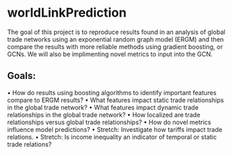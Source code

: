 # worldLinkPrediction

The goal of this project is to reproduce results found in an analysis of global trade networks using an exponential random graph model (ERGM) and then compare the results with more reliable methods using gradient boosting, or GCNs.
We will also be implimenting novel metrics to input into the GCN.

## Goals:
•	How do results using boosting algorithms to identify important features compare to ERGM results?
•	What features impact static trade relationships in the global trade network?
•	What features impact dynamic trade relationships in the global trade network?
•	How localized are trade relationships versus global trade relationships?
•	How do novel metrics influence model predictions?
•	Stretch: Investigate how tariffs impact trade relations. 
•	Stretch: Is income inequality an indicator of temporal or static trade relations?
